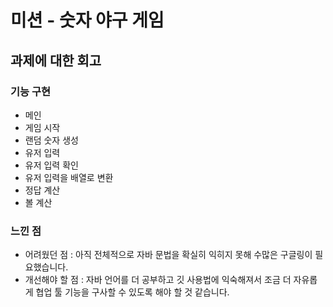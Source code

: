 # 미션 - 숫자 야구 게임

## 과제에 대한 회고 

### 기능 구현 

- 메인
- 게임 시작
- 랜덤 숫자 생성
- 유저 입력
- 유저 입력 확인
- 유저 입력을 배열로 변환
- 정답 계산
- 볼 계산

### 느낀 점 

- 어려웠던 점 : 아직 전체적으로 자바 문법을 확실히 익히지 못해 수많은 구글링이 필요했습니다.
- 개선해야 할 점 : 자바 언어를 더 공부하고 깃 사용법에 익숙해져서 조금 더 자유롭게 협업 툴 기능을 구사할 수 있도록 해야 할 것 같습니다.
